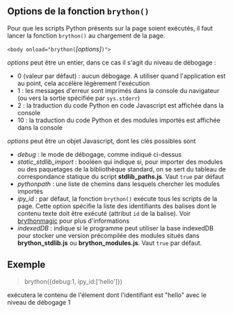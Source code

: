 Options de la fonction `brython()`
----------------------------------

Pour que les scripts Python présents sur la page soient exécutés, il faut
lancer la fonction `brython()` au chargement de la page.

`<body onload="brython(`*[options]*`)">`

*options* peut être un entier, dans ce cas il s'agit du niveau de débogage :

- 0 (valeur par défaut) : aucun débogage. A utiliser quand l'application est
  au point, cela accélère légèrement l'exécution
- 1 : les messages d'erreur sont imprimés dans la console du navigateur (ou
  vers la sortie spécifiée par `sys.stderr`)
- 2 : la traduction du code Python en code Javascript est affichée dans la
  console
- 10 : la traduction du code Python et des modules importés est affichée dans
  la console

*options* peut être un objet Javascript, dont les clés possibles sont

- *debug* : le mode de débogage, comme indiqué ci-dessus
- *static\_stdlib\_import* : booléen qui indique si, pour importer des modules
  ou des paquetages de la bibliothèque standard, on se sert du tableau de
  correspondance statique du script __stdlib\_paths.js__. Vaut `true` par
  défaut
- *pythonpath* : une liste de chemins dans lesquels chercher les modules
  importés
- *ipy_id* : par défaut, la fonction `brython()` exécute tous les scripts de
  la page. Cette option spécifie la liste des identifiants des balises dont le
  contenu texte doit être exécuté (attribut `id` de la balise). Voir
  [brythonmagic](https://github.com/kikocorreoso/brythonmagic) pour plus
  d'informations
- *indexedDB* : indique si le programme peut utiliser la base indexedDB pour
  stocker une version précompilée des modules situés dans __brython_stdlib.js__
  ou __brython_modules.js__. Vaut `true` par défaut.

Exemple
-------

>    brython({debug:1, ipy_id:['hello']})

exécutera le contenu de l'élement dont l'identifiant est "hello" avec le niveau de débogage 1

